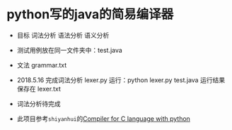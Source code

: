 # python写的java的简易编译器

- 目标 词法分析 语法分析 语义分析

- 测试用例放在同一文件夹中：test.java

- 文法 grammar.txt

- 2018.5.16 完成词法分析 lexer.py 运行：python lexer.py test.java 运行结果保存在 lexer.txt

- 词法分析待完成

- 此项目参考`shiyanhui`的[Compiler for C language with python](https://github.com/shiyanhui/Compiler)
